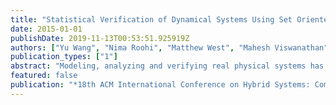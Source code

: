 ```yaml
---
title: "Statistical Verification of Dynamical Systems Using Set Oriented Methods"
date: 2015-01-01
publishDate: 2019-11-13T00:53:51.925919Z
authors: ["Yu Wang", "Nima Roohi", "Matthew West", "Mahesh Viswanathan", "Geir E. Dullerud"]
publication_types: ["1"]
abstract: "Modeling, analyzing and verifying real physical systems has long been a challenging task since the state space of the systems is usually infinite and the dynamics of the systems is generally nonlinear and stochastic. In this work, we employ an extension of linear temporal logic (LTL) to describe the behavior of discrete-time nonlinear stochastic systems; this extension is so-called linear inequality LTL (iLTL) which allows for atomic propositions that are linear inequalities on state spaces. To statistically verify iLTL formulas on the systems, we first reformulate discrete-time nonlinear stochastic dynamical systems into Markov processes on their continuous state spaces and then reduce them to discrete-time Markov chains (DTMC) using set-oriented methods. Furthermore, a statistical verification algorithm is proposed to verify iLTL formulas on the reduced systems. The correctness of this statistical verification algorithm is checked both by theoretical analysis and the simulation of a fluid problem. We will show in the successive work that the framework extends to hybrid systems, which is a significant motivation for the approach taken."
featured: false
publication: "*18th ACM International Conference on Hybrid Systems: Computation and Control (HSCC)*"
---
```


